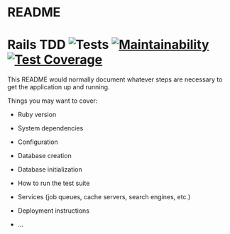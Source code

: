 # README

# Rails TDD ![Tests](https://github.com/khaldewey/rails_tdd/actions/workflows/ruby.yml/badge.svg) [![Maintainability](https://api.codeclimate.com/v1/badges/f38b5cc875e9f09fe67f/maintainability)](https://codeclimate.com/github/Khaldewey/rails_tdd/maintainability) [![Test Coverage](https://api.codeclimate.com/v1/badges/f38b5cc875e9f09fe67f/test_coverage)](https://codeclimate.com/github/Khaldewey/rails_tdd/test_coverage)
This README would normally document whatever steps are necessary to get the
application up and running.

Things you may want to cover:

* Ruby version

* System dependencies

* Configuration

* Database creation

* Database initialization

* How to run the test suite

* Services (job queues, cache servers, search engines, etc.)

* Deployment instructions

* ...

